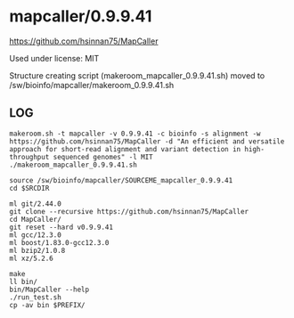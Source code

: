 mapcaller/0.9.9.41
========================

<https://github.com/hsinnan75/MapCaller>

Used under license:
MIT


Structure creating script (makeroom_mapcaller_0.9.9.41.sh) moved to /sw/bioinfo/mapcaller/makeroom_0.9.9.41.sh

LOG
---

    makeroom.sh -t mapcaller -v 0.9.9.41 -c bioinfo -s alignment -w https://github.com/hsinnan75/MapCaller -d "An efficient and versatile approach for short-read alignment and variant detection in high-throughput sequenced genomes" -l MIT
    ./makeroom_mapcaller_0.9.9.41.sh 

    source /sw/bioinfo/mapcaller/SOURCEME_mapcaller_0.9.9.41
    cd $SRCDIR

    ml git/2.44.0
    git clone --recursive https://github.com/hsinnan75/MapCaller
    cd MapCaller/
    git reset --hard v0.9.9.41
    ml gcc/12.3.0
    ml boost/1.83.0-gcc12.3.0
    ml bzip2/1.0.8
    ml xz/5.2.6

    make
    ll bin/
    bin/MapCaller --help
    ./run_test.sh 
    cp -av bin $PREFIX/
